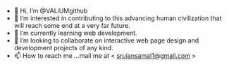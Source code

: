 - 👋 Hi, I’m @VALiUMgithub
- 👀 I’m interested in contributing to this advancing human civilization that will reach some end at a very far future.
- 🌱 I’m currently learning web development.
- 💞️ I’m looking to collaborate on interactive web page design and development projects of any kind.
- 📫 How to reach me ...mail me at < srujansamal1@gmail.com >

<!---
VALiUMgithub/VALiUMgithub is a ✨ special ✨ repository because its `README.md` (this file) appears on your GitHub profile.
You can click the Preview link to take a look at your changes.
--->
